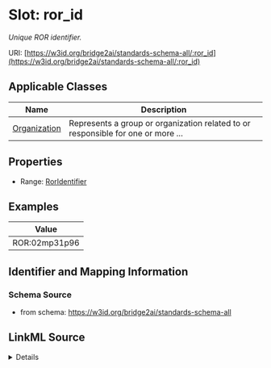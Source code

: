 # Slot: ror_id
_Unique ROR identifier._


URI: [https://w3id.org/bridge2ai/standards-schema-all/:ror_id](https://w3id.org/bridge2ai/standards-schema-all/:ror_id)



<!-- no inheritance hierarchy -->




## Applicable Classes

| Name | Description |
| --- | --- |
[Organization](Organization.md) | Represents a group or organization related to or responsible for one or more ...






## Properties

* Range: [RorIdentifier](RorIdentifier.md)








## Examples

| Value |
| --- |
| ROR:02mp31p96 |

## Identifier and Mapping Information







### Schema Source


* from schema: https://w3id.org/bridge2ai/standards-schema-all




## LinkML Source

<details>
```yaml
name: ror_id
description: Unique ROR identifier.
examples:
- value: ROR:02mp31p96
from_schema: https://w3id.org/bridge2ai/standards-schema-all
rank: 1000
values_from:
- ROR
alias: ror_id
domain_of:
- Organization
range: ror_identifier

```
</details>